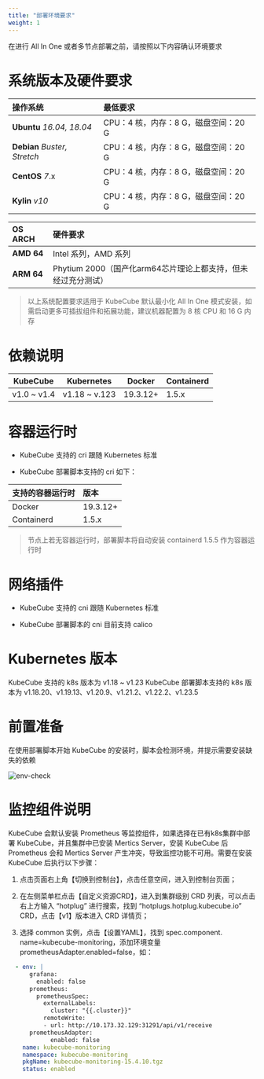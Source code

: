 ```yaml
---
title: "部署环境要求"
weight: 1
---
```

在进行 All In One 或者多节点部署之前，请按照以下内容确认环境要求

# 系统版本及硬件要求

| 操作系统                     | 最低要求                             |
| :--------------------------- | :----------------------------------- |
| **Ubuntu** *16.04, 18.04*    | CPU：4 核，内存：8 G，磁盘空间：20 G |
| **Debian** *Buster, Stretch* | CPU：4 核，内存：8 G，磁盘空间：20 G |
| **CentOS** *7*.x             | CPU：4 核，内存：8 G，磁盘空间：20 G |
| **Kylin**  *v10*             | CPU：4 核，内存：8 G，磁盘空间：20 G |

| OS ARCH                      | 硬件要求                             |
| :--------------------------- | :----------------------------------- |
| **AMD 64**                   | Intel 系列，AMD 系列     |
| **ARM 64**                   | Phytium 2000（国产化arm64芯片理论上都支持，但未经过充分测试）           |

> 以上系统配置要求适用于 KubeCube 默认最小化 All In One 模式安装，如需启动更多可插拔组件和拓展功能，建议机器配置为 8 核 CPU 和 16 G 内存

# 依赖说明

| KubeCube    | Kubernetes    | Docker   | Containerd |
| ----------- | ------------- | -------- | ---------- |
| v1.0 ~ v1.4 | v1.18 ~ v.123 | 19.3.12+ | 1.5.x      |

# 容器运行时

- KubeCube 支持的 cri 跟随 Kubernetes 标准

- KubeCube 部署脚本支持的 cri 如下：

| 支持的容器运行时 | 版本     |
| :--------------- | :------- |
| Docker           | 19.3.12+ |
| Containerd       | 1.5.x    |

> 节点上若无容器运行时，部署脚本将自动安装 containerd 1.5.5 作为容器运行时

# 网络插件

- KubeCube 支持的 cni 跟随 Kubernetes 标准

- KubeCube 部署脚本的 cni 目前支持 calico

# Kubernetes 版本
KubeCube 支持的 k8s 版本为 v1.18 ~ v1.23
KubeCube 部署脚本支持的 k8s 版本为 v1.18.20、v1.19.13、v1.20.9、v1.21.2、v1.22.2、v1.23.5

# 前置准备

在使用部署脚本开始 KubeCube 的安装时，脚本会检测环境，并提示需要安装缺失的依赖

![env-check](/imgs/installation-guide/requirement/env-check.png)

# 监控组件说明

KubeCube 会默认安装 Prometheus 等监控组件，如果选择在已有k8s集群中部署 KubeCube，并且集群中已安装 Mertics Server，安装 KubeCube 后 Prometheus 会和 Mertics Server 产生冲突，导致监控功能不可用。需要在安装 KubeCube 后执行以下步骤：

1. 点击页面右上角【切换到控制台】，点击任意空间，进入到控制台页面；

2. 在左侧菜单栏点击【自定义资源CRD】，进入到集群级别 CRD 列表，可以点击右上方输入 “hotplug” 进行搜索，找到 “hotplugs.hotplug.kubecube.io” CRD，点击【v1】版本进入 CRD 详情页；

3. 选择 common 实例，点击【设置YAML】，找到 spec.component. name=kubecube-monitoring，添加环境变量 prometheusAdapter.enabled=false，如：

```yaml
  - env: |
      grafana:
        enabled: false
      prometheus:
        prometheusSpec:
          externalLabels:
            cluster: "{{.cluster}}"
          remoteWrite:
          - url: http://10.173.32.129:31291/api/v1/receive
      prometheusAdapter:
  			enabled: false
    name: kubecube-monitoring
    namespace: kubecube-monitoring
    pkgName: kubecube-monitoring-15.4.10.tgz
    status: enabled
```
